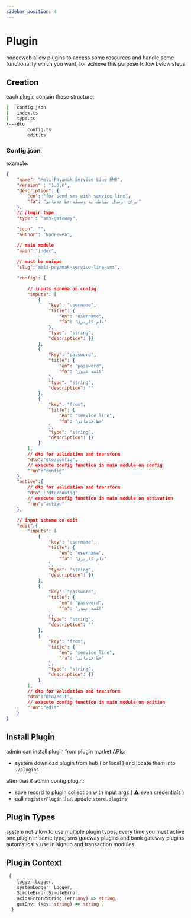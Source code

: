 ```yaml
---
sidebar_position: 4
---
```


# Plugin
nodeeweb allow plugins to access some resources and handle some functionality which you want, for achieve this purpose follow below steps

## Creation
each plugin contain these structure:
```bash
|   config.json
|   index.ts
|   type.ts
\---dto
        config.ts
        edit.ts
```

### Config.json
example:

```json
{
    "name": "Meli Payamak Service Line SMS",
    "version" : "1.0.0",
    "description": {
        "en": "for send sms with service line",
        "fa": "برای ارسال پیامک به وسیله خط خدماتی"
    },
    // plugin type
    "type" : "sms-gateway",

    "icon": "",
    "author": "Nodeeweb",
    
    // main module
    "main":"index",

    // must be unique
    "slug":"meli-payamak-service-line-sms",

    "config": {

        // inputs schema on config
        "inputs": [
            {
                "key": "username",
                "title": {
                    "en": "username",
                    "fa": "نام کاربری"
                },
                "type": "string",
                "description": {}
            },
            {
                "key": "password",
                "title": {
                    "en": "password",
                    "fa": "کلمه عبور"
                },
                "type": "string",
                "description": ""
            },
            {
                "key": "from",
                "title": {
                    "en": "service line",
                    "fa": "خط خدماتی"
                },
                "type": "string",
                "description": {}
            }
        ],
        // dto for validation and transform
        "dto":"dto/config",
        // execute config function in main module on config
        "run":"config"
    },
    "active":{  
        // dto for validation and transform
        "dto" :"dto/config",
        // execute config function in main module on activation
        "run":"active"
    },

    // input schema on edit
    "edit":{
        "inputs": [
            {
                "key": "username",
                "title": {
                    "en": "username",
                    "fa": "نام کاربری"
                },
                "type": "string",
                "description": {}
            },
            {
                "key": "password",
                "title": {
                    "en": "password",
                    "fa": "کلمه عبور"
                },
                "type": "string",
                "description": ""
            },
            {
                "key": "from",
                "title": {
                    "en": "service line",
                    "fa": "خط خدماتی"
                },
                "type": "string",
                "description": {}
            }
        ],
        // dto for validation and transform
        "dto":"dto/edit",
        // execute config function in main module on edition
        "run":"edit"
    }
}
```

## Install Plugin
admin can install plugin from plugin market APIs:
- system download plugin from hub ( or local ) and locate them into `./plugins`

after that if admin config plugin:
- save record to plugin collection with input args ( :warning:  even credentials )
- call `registerPlugin` that update `store.plugins`

## Plugin Types
system not allow to use multiple plugin types, every time you must active one plugin in same type, sms gateway plugins and bank gateway plugins automatically use in signup and transaction modules

## Plugin Context
```ts
 {
    logger:Logger,
    systemLogger: Logger,
    SimpleError:SimpleError,
    axiosError2String:(err:any) => string,
    getEnv: (key: string) => string ,
  }
```